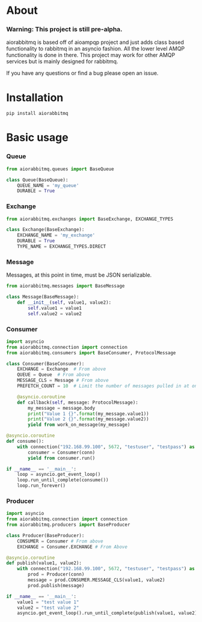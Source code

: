 # About

### Warning: This project is still pre-alpha. 

aiorabbitmq is based off of aioampqp project and just adds class based functionality to rabbitmq in an asyncio fashion. All the lower level AMQP functionality is done in there. This project may work for other AMQP services but is mainly designed for rabbitmq.

If you have any questions or find a bug please open an issue.


# Installation

```bash
pip install aiorabbitmq
```

# Basic usage

### Queue
```python
from aiorabbitmq.queues import BaseQueue

class Queue(BaseQueue):
    QUEUE_NAME = 'my_queue'
    DURABLE = True
```

### Exchange
```python
from aiorabbitmq.exchanges import BaseExchange, EXCHANGE_TYPES

class Exchange(BaseExchange):
    EXCHANGE_NAME = 'my_exchange'
    DURABLE = True
    TYPE_NAME = EXCHANGE_TYPES.DIRECT
```

### Message
Messages, at this point in time, must be JSON serializable.

```python
from aiorabbitmq.messages import BaseMessage

class Message(BaseMessage):
    def __init__(self, value1, value2):
        self.value1 = value1
        self.value2 = value2
```

### Consumer
```python
import asyncio
from aiorabbitmq.connection import connection
from aiorabbitmq.consumers import BaseConsumer, ProtocolMessage

class Consumer(BaseConsumer):
    EXCHANGE = Exchange  # From above
    QUEUE = Queue  # From above
    MESSAGE_CLS = Message # From above
    PREFETCH_COUNT = 10  # Limit the number of messages pulled in at one time.

    @asyncio.coroutine
    def callback(self, message: ProtocolMessage):
        my_message = message.body
        print("Value 1 {}".format(my_message.value1))
        print("Value 2 {}".format(my_message.value2))
        yield from work_on_message(my_message)

@asyncio.coroutine
def consume():
    with connection("192.168.99.100", 5672, "testuser", "testpass") as conn:
        consumer = Consumer(conn)
        yield from consumer.run()

if __name__ == '__main__':
    loop = asyncio.get_event_loop()
    loop.run_until_complete(consume())
    loop.run_forever()
```

### Producer
```python
import asyncio
from aiorabbitmq.connection import connection
from aiorabbitmq.producers import BaseProducer

class Producer(BaseProducer):
    CONSUMER = Consumer # From above
    EXCHANGE = Consumer.EXCHANGE # From Above

@asyncio.coroutine
def publish(value1, value2):
    with connection("192.168.99.100", 5672, "testuser", "testpass") as conn:
        prod = Producer(conn)
        message = prod.CONSUMER.MESSAGE_CLS(value1, value2)
        prod.publish(message)

if __name__ == '__main__':
    value1 = "test value 1"
    value2 = "test value 2"
    asyncio.get_event_loop().run_until_complete(publish(value1, value2))
```
